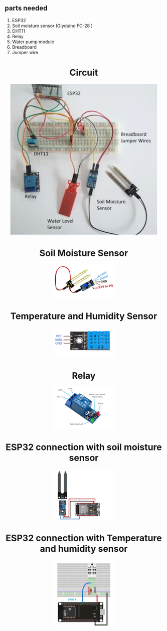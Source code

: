 ## parts needed
1) ESP32
2) Soil moisture sensor (Glyduino FC-28 )
3) DHT11
4) Relay
5) Water pump module
6) Breadboard
7) Jumper wire




<h1 align="center">Circuit
</h1>


<p align="center"><img src="https://github.com/RIT-MESH/Electronics-and-IoT-Projects/blob/main/11Plant%20Watering%20System%20with%20Soil%20Moisture%20sensor%20and%20Esp32/plant%20esp32.png?raw=true"alt="Sublime's custom image"/>
</p>



<h1 align="center">Soil Moisture Sensor
</h1>


<p align="center"><img src="https://github.com/RIT-MESH/Electronics-and-IoT-Projects/blob/main/11Plant%20Watering%20System%20with%20Soil%20Moisture%20sensor%20and%20Esp32/plant%20esp32%202.png? alt="drawing" width="200"/>
</p>

<h1 align="center">Temperature and Humidity Sensor
</h1>


<p align="center"><img src="https://github.com/RIT-MESH/Electronics-and-IoT-Projects/blob/main/11Plant%20Watering%20System%20with%20Soil%20Moisture%20sensor%20and%20Esp32/plant%20esp32%203.png? alt="drawing" width="200"/>
</p>

<h1 align="center">Relay
</h1>


<p align="center"><img src="https://github.com/RIT-MESH/Electronics-and-IoT-Projects/blob/main/11Plant%20Watering%20System%20with%20Soil%20Moisture%20sensor%20and%20Esp32/plant%20esp32%204.png? alt="drawing" width="200"/>
</p>

<h1 align="center">ESP32 connection with soil moisture sensor
</h1>


<p align="center"><img src="https://github.com/RIT-MESH/Electronics-and-IoT-Projects/blob/main/11Plant%20Watering%20System%20with%20Soil%20Moisture%20sensor%20and%20Esp32/plant%20esp32%205.png? alt="drawing" width="200"/>
</p>


<h1 align="center">ESP32 connection with Temperature and humidity sensor
</h1>


<p align="center"><img src="https://github.com/RIT-MESH/Electronics-and-IoT-Projects/blob/main/11Plant%20Watering%20System%20with%20Soil%20Moisture%20sensor%20and%20Esp32/plant%20esp32%206.png? alt="drawing" width="200"/>
</p>

